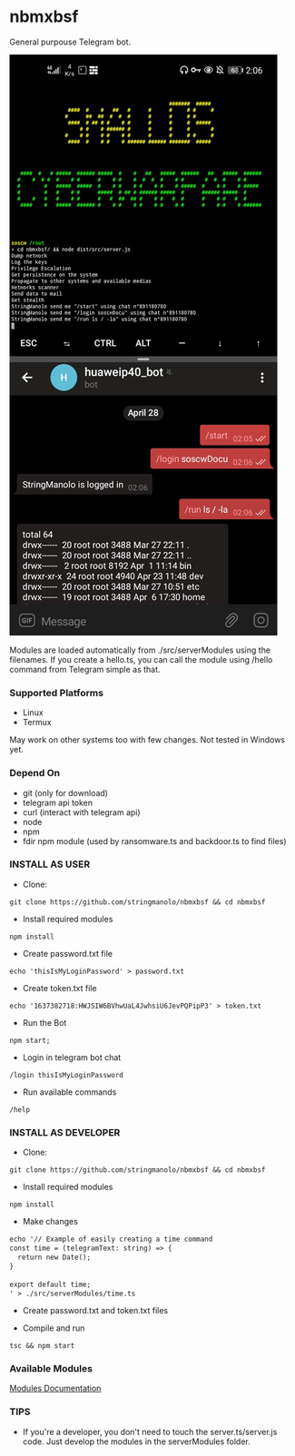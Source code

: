 # nbmxbsf  
General purpouse Telegram bot.  
  
![Image of the Telegram Bot running on a Huawei Smartphone](https://github.com/StringManolo/nbmxbsf/blob/master/docs/botExample.jpg)  

Modules are loaded automatically from ./src/serverModules using the filenames. If you create a hello.ts, you can call the module using /hello command from Telegram simple as that.  
  
### Supported Platforms  
- Linux
- Termux
  
May work on other systems too with few changes. Not tested in Windows yet.  

### Depend On
- git (only for download)
- telegram api token
- curl (interact with telegram api)
- node
- npm 
- fdir npm module (used by ransomware.ts and backdoor.ts to find files)

### INSTALL AS USER
- Clone: 
```
git clone https://github.com/stringmanolo/nbmxbsf && cd nbmxbsf
```

- Install required modules  
```
npm install
```

- Create password.txt file
```
echo 'thisIsMyLoginPassword' > password.txt
```

- Create token.txt file
```
echo '1637382718:HWJSIW6BVhwUaL4JwhsiU6JevPQPipP3' > token.txt
```

- Run the Bot
```
npm start;
```

- Login in telegram bot chat
```
/login thisIsMyLoginPassword
```

- Run available commands
```
/help
```

### INSTALL AS DEVELOPER
- Clone:
```
git clone https://github.com/stringmanolo/nbmxbsf && cd nbmxbsf
```

- Install required modules
```
npm install
```

- Make changes
```
echo '// Example of easily creating a time command
const time = (telegramText: string) => {
  return new Date();
}

export default time;
' > ./src/serverModules/time.ts
```

- Create password.txt and token.txt files

- Compile and run
```
tsc && npm start
```

### Available Modules
[Modules Documentation](https://github.com/StringManolo/nbmxbsf/blob/master/docs/MODULES.md)  

### TIPS
- If you're a developer, you don't need to touch the server.ts/server.js code. Just develop the modules in the serverModules folder.

